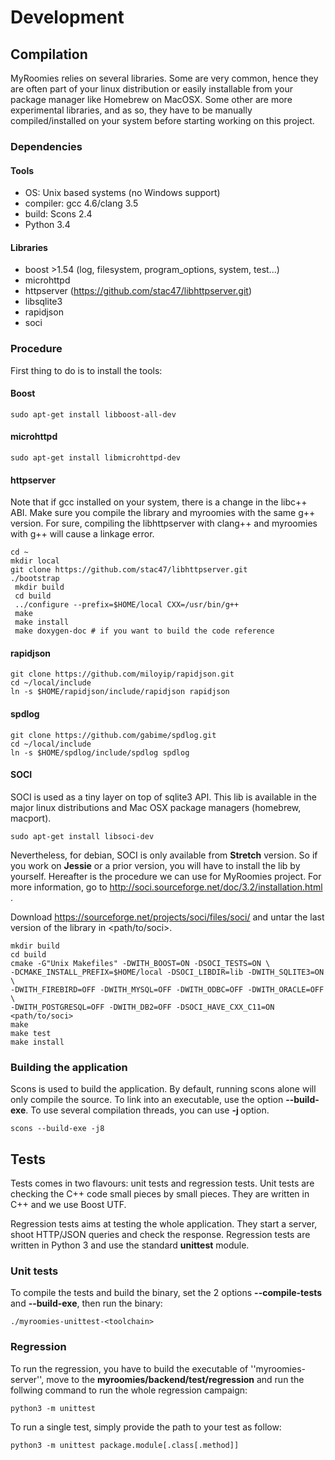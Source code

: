 # Development

## Compilation
MyRoomies relies on several libraries. Some are very common, hence they are
often part of your linux distribution or easily installable from your package
manager like Homebrew on MacOSX. Some other are more experimental libraries,
and as so, they have to be manually compiled/installed on your system before
starting working on this project.

### Dependencies
#### Tools

* OS: Unix based systems (no Windows support)
* compiler: gcc 4.6/clang 3.5
* build: Scons 2.4
* Python 3.4

#### Libraries

* boost >1.54 (log, filesystem, program_options, system, test...)
* microhttpd
* httpserver (https://github.com/stac47/libhttpserver.git)
* libsqlite3
* rapidjson
* soci

### Procedure

First thing to do is to install the tools:

#### Boost

    sudo apt-get install libboost-all-dev

#### microhttpd

    sudo apt-get install libmicrohttpd-dev

#### httpserver

Note that if gcc installed on your system, there is a change in the libc++ ABI.
Make sure you compile the library and myroomies with the same g++ version. For
sure, compiling the libhttpserver with clang++ and myroomies with g++ will
cause a linkage error.

    cd ~
    mkdir local
    git clone https://github.com/stac47/libhttpserver.git
    ./bootstrap
     mkdir build
     cd build
     ../configure --prefix=$HOME/local CXX=/usr/bin/g++
     make
     make install
     make doxygen-doc # if you want to build the code reference

#### rapidjson

    git clone https://github.com/miloyip/rapidjson.git
    cd ~/local/include
    ln -s $HOME/rapidjson/include/rapidjson rapidjson

#### spdlog

    git clone https://github.com/gabime/spdlog.git
    cd ~/local/include
    ln -s $HOME/spdlog/include/spdlog spdlog

#### SOCI

SOCI is used as a tiny layer on top of sqlite3 API. This lib is available in
the major linux distributions and Mac OSX package managers (homebrew, macport).

    sudo apt-get install libsoci-dev

Nevertheless, for debian, SOCI is only available from __Stretch__ version. So
if you work on __Jessie__ or a prior version, you will have to install the lib
by yourself. Hereafter is the procedure we can use for MyRoomies project. For
more information, go to http://soci.sourceforge.net/doc/3.2/installation.html .

Download https://sourceforge.net/projects/soci/files/soci/ and untar the last
version of the library in <path/to/soci>.

    mkdir build
    cd build
    cmake -G"Unix Makefiles" -DWITH_BOOST=ON -DSOCI_TESTS=ON \
    -DCMAKE_INSTALL_PREFIX=$HOME/local -DSOCI_LIBDIR=lib -DWITH_SQLITE3=ON \
    -DWITH_FIREBIRD=OFF -DWITH_MYSQL=OFF -DWITH_ODBC=OFF -DWITH_ORACLE=OFF \
    -DWITH_POSTGRESQL=OFF -DWITH_DB2=OFF -DSOCI_HAVE_CXX_C11=ON <path/to/soci>
    make
    make test
    make install

### Building the application

Scons is used to build the application. By default, running scons alone will
only compile the source. To link into an executable, use the option
__--build-exe__. To use several compilation threads, you can use __-j <N>__
option.

    scons --build-exe -j8

## Tests

Tests comes in two flavours: unit tests and regression tests. Unit tests are
checking the C++ code small pieces by small pieces. They are written in C++ and
we use Boost UTF.

Regression tests aims at testing the whole application. They start a server,
shoot HTTP/JSON queries and check the response. Regression tests are written in
Python 3 and use the standard __unittest__ module.

### Unit tests

To compile the tests and build the binary, set the 2 options
__--compile-tests__ and __--build-exe__, then run the binary:

    ./myroomies-unittest-<toolchain>

### Regression

To run the regression, you have to build the executable of
''myroomies-server'', move to the __myroomies/backend/test/regression__ and run
the follwing command to run the whole regression campaign:

    python3 -m unittest

To run a single test, simply provide the path to your test as follow:

    python3 -m unittest package.module[.class[.method]]
